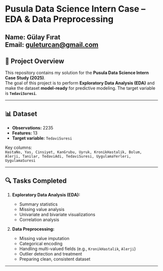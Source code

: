 # Pusula Data Science Intern Case – EDA & Data Preprocessing

**Name:** Gülay Fırat  
**Email:** guleturcan@gmail.com
---

## 📌 Project Overview
This repository contains my solution for the **Pusula Data Science Intern Case Study (2025)**.  
The goal of this project is to perform **Exploratory Data Analysis (EDA)** and make the dataset **model-ready** for predictive modeling. The target variable is **`TedaviSuresi`**.

---

## 📊 Dataset
- **Observations:** 2235  
- **Features:** 13  
- **Target variable:** `TedaviSuresi`  

Key columns:  
`HastaNo, Yas, Cinsiyet, KanGrubu, Uyruk, KronikHastalik, Bolum, Alerji, Tanilar, TedaviAdi, TedaviSuresi, UygulamaYerleri, UygulamaSuresi`

---

## 🔍 Tasks Completed
1. **Exploratory Data Analysis (EDA):**  
   - Summary statistics  
   - Missing value analysis  
   - Univariate and bivariate visualizations  
   - Correlation analysis  

2. **Data Preprocessing:**  
   - Missing value imputation  
   - Categorical encoding  
   - Handling multi-valued fields (e.g., `KronikHastalik`, `Alerji`)  
   - Outlier detection and treatment  
   - Preparing clean, consistent dataset  

---

